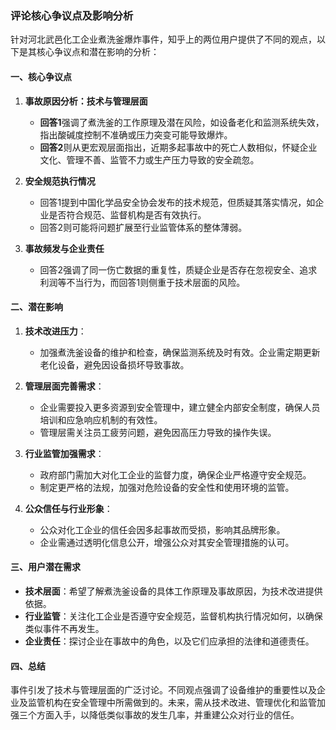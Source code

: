 ### 评论核心争议点及影响分析

针对河北武邑化工企业煮洗釜爆炸事件，知乎上的两位用户提供了不同的观点，以下是其核心争议点和潜在影响的分析：

#### 一、核心争议点

1. **事故原因分析：技术与管理层面**
   - **回答1**强调了煮洗釜的工作原理及潜在风险，如设备老化和监测系统失效，指出酸碱度控制不准确或压力突变可能导致爆炸。
   - **回答2**则从更宏观层面指出，近期多起事故中的死亡人数相似，怀疑企业文化、管理不善、监管不力或生产压力导致的安全疏忽。

2. **安全规范执行情况**
   - 回答1提到中国化学品安全协会发布的技术规范，但质疑其落实情况，如企业是否符合规范、监督机构是否有效执行。
   - 回答2则可能将问题扩展至行业监管体系的整体薄弱。

3. **事故频发与企业责任**
   - 回答2强调了同一伤亡数据的重复性，质疑企业是否存在忽视安全、追求利润等不当行为，而回答1则侧重于技术层面的风险。

#### 二、潜在影响

1. **技术改进压力**：
   - 加强煮洗釜设备的维护和检查，确保监测系统及时有效。企业需定期更新老化设备，避免因设备损坏导致事故。

2. **管理层面完善需求**：
   - 企业需要投入更多资源到安全管理中，建立健全内部安全制度，确保人员培训和应急响应机制的有效性。
   - 管理层需关注员工疲劳问题，避免因高压力导致的操作失误。

3. **行业监管加强需求**：
   - 政府部门需加大对化工企业的监督力度，确保企业严格遵守安全规范。
   - 制定更严格的法规，加强对危险设备的安全性和使用环境的监管。

4. **公众信任与行业形象**：
   - 公众对化工企业的信任会因多起事故而受损，影响其品牌形象。
   - 企业需通过透明化信息公开，增强公众对其安全管理措施的认可。

#### 三、用户潜在需求

- **技术层面**：希望了解煮洗釜设备的具体工作原理及事故原因，为技术改进提供依据。
- **行业监管**：关注化工企业是否遵守安全规范，监督机构执行情况如何，以确保类似事件不再发生。
- **企业责任**：探讨企业在事故中的角色，以及它们应承担的法律和道德责任。

#### 四、总结

事件引发了技术与管理层面的广泛讨论。不同观点强调了设备维护的重要性以及企业及监管机构在安全管理中所需做到的。未来，需从技术改进、管理优化和监管加强三个方面入手，以降低类似事故的发生几率，并重建公众对行业的信任。